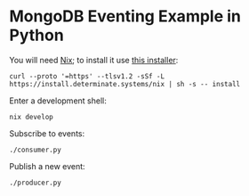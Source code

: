 # MongoDB Eventing Example in Python

You will need [Nix](https://nixos.org/);
to install it use [this installer](https://zero-to-nix.com/concepts/nix-installer):

    curl --proto '=https' --tlsv1.2 -sSf -L https://install.determinate.systems/nix | sh -s -- install

Enter a development shell:

    nix develop

Subscribe to events:

    ./consumer.py

Publish a new event:

    ./producer.py
